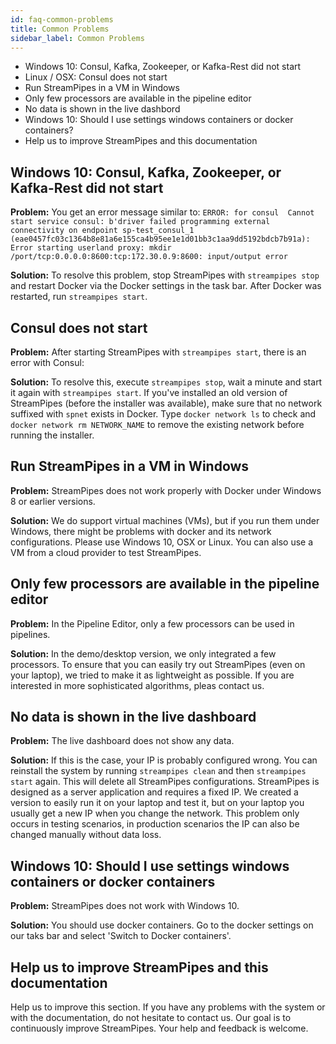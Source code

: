 ```yaml
---
id: faq-common-problems
title: Common Problems
sidebar_label: Common Problems
---
```


* Windows 10: Consul, Kafka, Zookeeper, or Kafka-Rest did not start
* Linux / OSX: Consul does not start
* Run StreamPipes in a VM in Windows
* Only few processors are available in the pipeline editor
* No data is shown in the live dashbord
* Windows 10: Should I use settings windows containers or docker containers?
* Help us to improve StreamPipes and this documentation

## Windows 10: Consul, Kafka, Zookeeper, or Kafka-Rest did not start
**Problem:** You get an error message similar to: `ERROR: for consul  Cannot start service consul: b'driver failed programming external connectivity on endpoint sp-test_consul_1 (eae0457fc03c1364b8e81a6e155ca4b95ee1e1d01bb3c1aa9dd5192bdcb7b91a): Error starting userland proxy: mkdir /port/tcp:0.0.0.0:8600:tcp:172.30.0.9:8600: input/output error`

**Solution:** To resolve this problem, stop StreamPipes with `streampipes stop` and restart Docker via the Docker settings in the task bar.
After Docker was restarted, run `streampipes start`.

## Consul does not start
**Problem:** After starting StreamPipes with `streampipes start`, there is an error with Consul:

**Solution:** To resolve this, execute `streampipes stop`, wait a minute and start it again with `streampipes start`. If you've installed an old version of StreamPipes (before the installer was available), make sure that no network suffixed with `spnet` exists in Docker. Type `docker network ls` to check and `docker network rm NETWORK_NAME` to remove the existing network before running the installer.

## Run StreamPipes in a VM in Windows
**Problem:** StreamPipes does not work properly with Docker under Windows 8 or earlier versions.

**Solution:** We do support virtual machines (VMs), but if you run them under Windows, there might be problems with docker and its network configurations.
Please use Windows 10, OSX or Linux.
You can also use a VM from a cloud provider to test StreamPipes.


## Only few processors are available in the pipeline editor
**Problem:** In the Pipeline Editor, only a few processors can be used in pipelines.

**Solution:** In the demo/desktop version, we only integrated a few processors. To ensure that you can easily try out StreamPipes (even on your laptop),
 we tried to make it as lightweight as possible. If you are interested in more sophisticated algorithms, pleas contact us.


## No data is shown in the live dashboard
**Problem:** The live dashboard does not show any data.

**Solution:** If this is the case, your IP is probably configured wrong.
You can reinstall the system by running `streampipes clean` and then `streampipes start` again.
This will delete all StreamPipes configurations. StreamPipes is designed as a server application and requires a fixed IP.
We created a version to easily run it on your laptop and test it, but on your laptop you usually get a new IP when you change the network.
This problem only occurs in testing scenarios, in production scenarios the IP can also be changed manually without data loss.

## Windows 10: Should I use settings windows containers or docker containers
**Problem:** StreamPipes does not work with Windows 10.

**Solution:** You should use docker containers. Go to the docker settings on our taks bar and select 'Switch to Docker containers'.

## Help us to improve StreamPipes and this documentation
Help us to improve this section.
If you have any problems with the system or with the documentation, do not hesitate to contact us.
Our goal is to continuously improve StreamPipes.
Your help and feedback is welcome.
